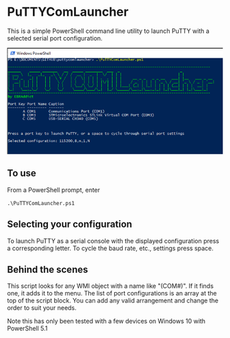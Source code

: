 # PuTTYComLauncher

This is a simple PowerShell command line utility to launch PuTTY with a selected serial port configuration.

![alt text](https://github.com/david-house/PuTTYComLauncher/raw/master/images/puttycomlauncher-screenshot.png "Screenshot")

## To use

From a PowerShell prompt, enter
```
.\PuTTYComLauncher.ps1
```
## Selecting your configuration
To launch PuTTY as a serial console with the displayed configuration press a corresponding letter. To cycle the baud rate, etc., settings press space.

## Behind the scenes
This script looks for any WMI object with a name like "(COM#)". If it finds one, it adds it to the menu. The list of port configurations is an array at the top of the script block. You can add any valid arrangement and change the order to suit your needs.

Note this has only been tested with a few devices on Windows 10 with PowerShell 5.1

